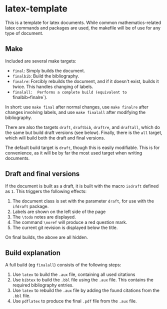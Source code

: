 latex-template
==============

This is a template for latex documents. While common mathematics-related latex
commands and packages are used, the makefile will be of use for any type of
document.



Make
----

Included are several make targets:

* `final`:    Simply builds the document.
* `finalbib`: Build the bibliography.
* `finalre`:  Forcibly rebuilds the document, and if it doesn't exist, builds it
                  twice. This handles changing of labels.
* `finalall:  Performs a complete build (equivalent to `finalbib` + `finalre`).

In short: use `make final` after normal changes, use `make finalre` after changes involving labels, and use `make finalall` after modifying the bibliography.

There are also the targets `draft`, `draftbib`, `draftre`, and `draftall`,
which do the same but build draft versions (see below).  Finally, there is the
`all` target, which will build both the draft and final versions.

The default build target is `draft`, though this is easily modifiable. This is
for convenience, as it will be by far the most used target when writing
documents.



Draft and final versions
------------------------

If the document is built as a draft, it is built with the macro `isdraft`
defined as `1`. This triggers the following effects:

1. The document class is set with the parameter `draft`, for use with the
   `ifdraft` package.
2. Labels are shown on the left side of the page
3. The `\todo` notes are displayed.
4. The command `\noref` will produce a red question mark.
5. The current git revision is displayed below the title.

On final builds, the above are all hidden.



Build explanation
-----------------

A full build (eg `finalall`) consists of the following steps:

1. Use `latex` to build the `.aux` file, containing all used citations
2. Use `bibtex` to build the `.bbl` file using the `.aux` file. This contains
   the required bibliography entries.
3. Use `latex` to rebuild the `.aux` file by adding the found citations from
   the `.bbl` file.
4. Use `pdflatex` to produce the final `.pdf` file from the `.aux` file.
